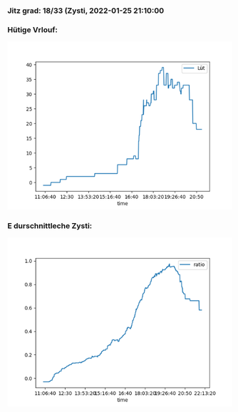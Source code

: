 ### Jitz grad: 18/33 (Zysti, 2022-01-25 21:10:00

### Hütige Vrlouf:
![Graph](Today.png)

### E durschnittleche Zysti:
![Graph](Zysti.png)